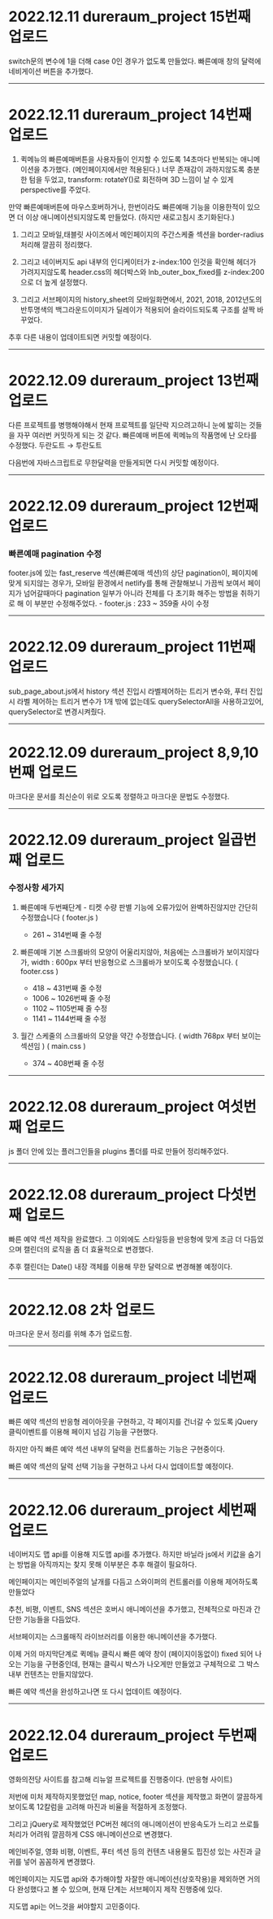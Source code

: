 # 2022.12.11 dureraum_project 15번째 업로드

switch문의 변수에 1을 더해 case 0인 경우가 없도록 만들었다.
빠른예매 창의 달력에 네비게이션 버튼을 추가했다.

------

# 2022.12.11 dureraum_project 14번째 업로드

1. 퀵메뉴의 빠른예매버튼을 사용자들이 인지할 수 있도록 14초마다 반복되는 애니메이션을 추가했다. (메인페이지에서만 적용된다.)
너무 존재감이 과하지않도록 충분한 텀을 두었고, transform: rotateY()로 회전하며 3D 느낌이 날 수 있게 perspective를 주었다.

만약 빠른예매버튼에 마우스호버하거나, 한번이라도 빠른예매 기능을 이용한적이 있으면 더 이상 애니메이션되지않도록 만들었다.
(하지만 새로고침시 초기화된다.)

1. 그리고 모바일,태블릿 사이즈에서 메인페이지의 주간스케줄 섹션을 border-radius 처리해 깔끔히 정리했다.

1. 그리고 네이버지도 api 내부의 인디케이터가 z-index:100 인것을 확인해 헤더가 가려지지않도록 header.css의 헤더박스와 lnb_outer_box_fixed를 z-index:200으로 더 높게 설정했다.

1. 그리고 서브페이지의 history_sheet의 모바일화면에서, 2021, 2018, 2012년도의 반투명색의 백그라운드이미지가 딜레이가 적용되어 슬라이드되도록 구조를 살짝 바꾸었다.

추후 다른 내용이 업데이트되면 커밋할 예정이다.

------

# 2022.12.09 dureraum_project 13번째 업로드

다른 프로젝트를 병행해야해서 현재 프로젝트를 일단락 지으려고하니 눈에 밟히는 것들을 자꾸 여러번 커밋하게 되는 것 같다.
빠른예매 버튼에 퀵메뉴의 작품명에 난 오타를 수정했다. 두란도트 → 투란도트

다음번에 자바스크립트로 무한달력을 만들게되면 다시 커밋할 예정이다.

------

# 2022.12.09 dureraum_project 12번째 업로드

### 빠른예매 pagination 수정
footer.js에 있는 fast_reserve 섹션(빠른예매 섹션)의 상단 pagination이, 페이지에 맞게 되지않는 경우가,
모바일 환경에서 netlify를 통해 관찰해보니 가끔씩 보여서 페이지가 넘어갈때마다 pagination 일부가 아니라 전체를 다 초기화 해주는 방법을 취하기로 해 이 부분만 수정해주었다.
    - footer.js : 233 ~ 359줄 사이 수정

------

# 2022.12.09 dureraum_project 11번째 업로드

sub_page_about.js에서 history 섹션 진입시 라벨제어하는 트리거 변수와, 푸터 진입시 라벨 제어하는 트리거 변수가
1개 밖에 없는데도 querySelectorAll을 사용하고있어, querySelector로 변경시켜줬다.

------

# 2022.12.09 dureraum_project 8,9,10번째 업로드

마크다운 문서를 최신순이 위로 오도록 정렬하고 마크다운 문법도 수정했다.

------

# 2022.12.09 dureraum_project 일곱번째 업로드

### 수정사항 세가지

1. 빠른예매 두번째단계 - 티켓 수량 판별 기능에 오류가있어 완벽하진않지만 간단히 수정했습니다 ( footer.js )
    * 261 ~ 314번째 줄 수정

1. 빠른예매 기본 스크롤바의 모양이 어울리지않아, 처음에는 스크롤바가 보이지않다가,  width : 600px 부터 반응형으로 스크롤바가 보이도록 수정했습니다. ( footer.css )
    * 418 ~ 431번째 줄 수정
    * 1006 ~ 1026번째 줄 수정
    * 1102 ~ 1105번째 줄 수정
    * 1141 ~ 1144번째 줄 수정

1. 월간 스케줄의 스크롤바의 모양을 약간 수정했습니다. ( width 768px 부터 보이는 섹션임 ) ( main.css )
    * 374 ~ 408번째 줄 수정

------

# 2022.12.08 dureraum_project 여섯번째 업로드

js 폴더 안에 있는 플러그인들을 plugins 폴더를 따로 만들어 정리해주었다.

------

# 2022.12.08 dureraum_project 다섯번째 업로드

빠른 예약 섹션 제작을 완료했다. 그 이외에도 스타일등을 반응형에 맞게 조금 더 다듬었으며 캘린더의 로직을 좀 더 효율적으로 변경했다.

추후 캘린더는 Date() 내장 객체를 이용해 무한 달력으로 변경해볼 예정이다.

------

# 2022.12.08 2차 업로드

마크다운 문서 정리를 위해 추가 업로드함.

------

# 2022.12.08  dureraum_project 네번째 업로드

빠른 예약 섹션의 반응형 레이아웃을 구현하고, 각 페이지를 건너갈 수 있도록 jQuery 클릭이벤트를 이용해 페이지 넘김 기능을 구현했다.

하지만 아직 빠른 예약 섹션 내부의 달력을 컨트롤하는 기능은 구현중이다.

빠른 예약 섹션의 달력 선택 기능을 구현하고 나서 다시 업데이트할 예정이다.

------

# 2022.12.06  dureraum_project 세번째 업로드

네이버지도 맵 api를 이용해 지도맵 api를 추가했다. 하지만 바닐라 js에서 키값을 숨기는 방법을 아직까지는 찾지 못해 이부분은 추후 해결이 필요하다.

메인페이지는 메인비주얼의 날개를 다듬고 스와이퍼의 컨트롤러를 이용해 제어하도록 만들었다

추천, 비평, 이벤트, SNS 섹션은 호버시 애니메이션을 추가했고, 전체적으로 마진과 간단한 기능들을 다듬었다.

서브페이지는 스크롤매직 라이브러리를 이용한 애니메이션을 추가했다.

이제 거의 마지막단계로 퀵메뉴 클릭시 빠른 예약 창이 (페이지이동없이) fixed 되어 나오는 기능을 구현중인데, 현재는 클릭시 박스가 나오게만 만들었고
구체적으로 그 박스 내부 컨텐츠는 만들지않았다.

빠른 예약 섹션을 완성하고나면 또 다시 업데이트 예정이다.

------

# 2022.12.04  dureraum_project 두번째 업로드

영화의전당 사이트를 참고해 리뉴얼 프로젝트를 진행중이다. (반응형 사이트)

저번에 미처 제작하지못했었던 map, notice, footer 섹션을 제작했고 화면이 깔끔하게 보이도록 12칼럼을 고려해 마진과 비율을 적절하게 조정했다.

그리고 jQuery로 제작했었던 PC버전 헤더의 애니메이션이 반응속도가 느리고 쓰로틀 처리가 어려워 깔끔하게 CSS 애니메이션으로 변경했다.

메인비주얼, 영화 비평, 이벤트, 푸터 섹션 등의 컨텐츠 내용물도 핍진성 있는 사진과 글귀를 넣어 꼼꼼하게 변경했다.

메인페이지는 지도맵 api와 추가해야할 자잘한 애니메이션(상호작용)을 제외하면 거의 다 완성했다고 볼 수 있으며, 현재 단계는 서브페이지 제작 진행중에 있다.

지도맵 api는 어느것을 써야할지 고민중이다.